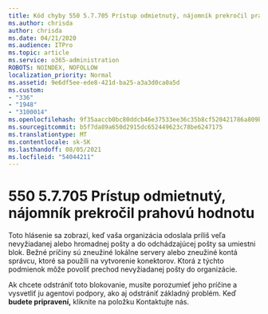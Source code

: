 ```yaml
---
title: Kód chyby 550 5.7.705 Prístup odmietnutý, nájomník prekročil prahovú hodnotu
ms.author: chrisda
author: chrisda
ms.date: 04/21/2020
ms.audience: ITPro
ms.topic: article
ms.service: o365-administration
ROBOTS: NOINDEX, NOFOLLOW
localization_priority: Normal
ms.assetid: 9e6df5ee-ede8-421d-ba25-a3a3d0ca0a5d
ms.custom:
- "336"
- "1948"
- "3100014"
ms.openlocfilehash: 9f35aaccb0bc80ddcb46e37533ee36c35b8cf520421786a809b28cfa70e16391
ms.sourcegitcommit: b5f7da89a650d2915dc652449623c78be6247175
ms.translationtype: MT
ms.contentlocale: sk-SK
ms.lasthandoff: 08/05/2021
ms.locfileid: "54044211"
---
```

# <a name="550-57705-access-denied-tenant-has-exceeded-threshold"></a>550 5.7.705 Prístup odmietnutý, nájomník prekročil prahovú hodnotu

Toto hlásenie sa zobrazí, keď vaša organizácia odoslala príliš veľa nevyžiadanej alebo hromadnej pošty a do odchádzajúcej pošty sa umiestni blok.
Bežné príčiny sú zneužiné lokálne servery alebo zneužiné kontá správcu, ktoré sa použili na vytvorenie konektorov. Ktorá z týchto podmienok môže povoliť prechod nevyžiadanej pošty do organizácie.

Ak chcete odstrániť toto blokovanie, musíte porozumieť jeho príčine a vysvetliť ju agentovi podpory, ako aj odstrániť základný problém.
Keď **budete pripravení,** kliknite na položku Kontaktujte nás.
